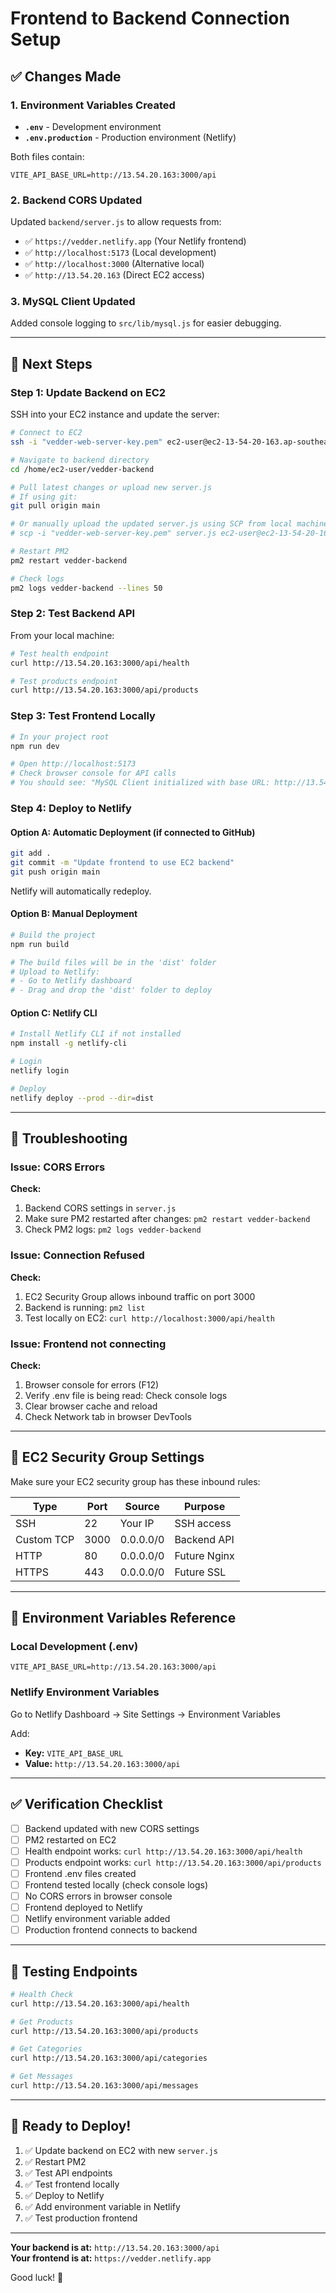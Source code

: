 # Frontend to Backend Connection Setup

## ✅ Changes Made

### 1. Environment Variables Created
- **`.env`** - Development environment
- **`.env.production`** - Production environment (Netlify)

Both files contain:
```env
VITE_API_BASE_URL=http://13.54.20.163:3000/api
```

### 2. Backend CORS Updated
Updated `backend/server.js` to allow requests from:
- ✅ `https://vedder.netlify.app` (Your Netlify frontend)
- ✅ `http://localhost:5173` (Local development)
- ✅ `http://localhost:3000` (Alternative local)
- ✅ `http://13.54.20.163` (Direct EC2 access)

### 3. MySQL Client Updated
Added console logging to `src/lib/mysql.js` for easier debugging.

---

## 🚀 Next Steps

### Step 1: Update Backend on EC2

SSH into your EC2 instance and update the server:

```bash
# Connect to EC2
ssh -i "vedder-web-server-key.pem" ec2-user@ec2-13-54-20-163.ap-southeast-2.compute.amazonaws.com

# Navigate to backend directory
cd /home/ec2-user/vedder-backend

# Pull latest changes or upload new server.js
# If using git:
git pull origin main

# Or manually upload the updated server.js using SCP from local machine:
# scp -i "vedder-web-server-key.pem" server.js ec2-user@ec2-13-54-20-163.ap-southeast-2.compute.amazonaws.com:/home/ec2-user/vedder-backend/

# Restart PM2
pm2 restart vedder-backend

# Check logs
pm2 logs vedder-backend --lines 50
```

### Step 2: Test Backend API

From your local machine:
```bash
# Test health endpoint
curl http://13.54.20.163:3000/api/health

# Test products endpoint
curl http://13.54.20.163:3000/api/products
```

### Step 3: Test Frontend Locally

```bash
# In your project root
npm run dev

# Open http://localhost:5173
# Check browser console for API calls
# You should see: "MySQL Client initialized with base URL: http://13.54.20.163:3000/api"
```

### Step 4: Deploy to Netlify

#### Option A: Automatic Deployment (if connected to GitHub)
```bash
git add .
git commit -m "Update frontend to use EC2 backend"
git push origin main
```
Netlify will automatically redeploy.

#### Option B: Manual Deployment
```bash
# Build the project
npm run build

# The build files will be in the 'dist' folder
# Upload to Netlify:
# - Go to Netlify dashboard
# - Drag and drop the 'dist' folder to deploy
```

#### Option C: Netlify CLI
```bash
# Install Netlify CLI if not installed
npm install -g netlify-cli

# Login
netlify login

# Deploy
netlify deploy --prod --dir=dist
```

---

## 🔧 Troubleshooting

### Issue: CORS Errors

**Check:**
1. Backend CORS settings in `server.js`
2. Make sure PM2 restarted after changes: `pm2 restart vedder-backend`
3. Check PM2 logs: `pm2 logs vedder-backend`

### Issue: Connection Refused

**Check:**
1. EC2 Security Group allows inbound traffic on port 3000
2. Backend is running: `pm2 list`
3. Test locally on EC2: `curl http://localhost:3000/api/health`

### Issue: Frontend not connecting

**Check:**
1. Browser console for errors (F12)
2. Verify .env file is being read: Check console logs
3. Clear browser cache and reload
4. Check Network tab in browser DevTools

---

## 🔐 EC2 Security Group Settings

Make sure your EC2 security group has these inbound rules:

| Type | Port | Source | Purpose |
|------|------|--------|---------|
| SSH | 22 | Your IP | SSH access |
| Custom TCP | 3000 | 0.0.0.0/0 | Backend API |
| HTTP | 80 | 0.0.0.0/0 | Future Nginx |
| HTTPS | 443 | 0.0.0.0/0 | Future SSL |

---

## 📝 Environment Variables Reference

### Local Development (.env)
```env
VITE_API_BASE_URL=http://13.54.20.163:3000/api
```

### Netlify Environment Variables

Go to Netlify Dashboard → Site Settings → Environment Variables

Add:
- **Key:** `VITE_API_BASE_URL`
- **Value:** `http://13.54.20.163:3000/api`

---

## ✅ Verification Checklist

- [ ] Backend updated with new CORS settings
- [ ] PM2 restarted on EC2
- [ ] Health endpoint works: `curl http://13.54.20.163:3000/api/health`
- [ ] Products endpoint works: `curl http://13.54.20.163:3000/api/products`
- [ ] Frontend .env files created
- [ ] Frontend tested locally (check console logs)
- [ ] No CORS errors in browser console
- [ ] Frontend deployed to Netlify
- [ ] Netlify environment variable added
- [ ] Production frontend connects to backend

---

## 🎯 Testing Endpoints

```bash
# Health Check
curl http://13.54.20.163:3000/api/health

# Get Products
curl http://13.54.20.163:3000/api/products

# Get Categories
curl http://13.54.20.163:3000/api/categories

# Get Messages
curl http://13.54.20.163:3000/api/messages
```

---

## 🚀 Ready to Deploy!

1. ✅ Update backend on EC2 with new `server.js`
2. ✅ Restart PM2
3. ✅ Test API endpoints
4. ✅ Test frontend locally
5. ✅ Deploy to Netlify
6. ✅ Add environment variable in Netlify
7. ✅ Test production frontend

---

**Your backend is at:** `http://13.54.20.163:3000/api`  
**Your frontend is at:** `https://vedder.netlify.app`

Good luck! 🎉
